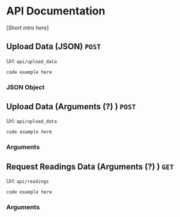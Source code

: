 # API Documentation
[*Short intro here*]
## Upload Data (JSON) `POST`
Url: `api/upload_data`
```
code example here
```
### JSON Object

## Upload Data (Arguments (?) ) `POST`
Url: `api/upload_data`
```
code example here
```
### Arguments

## Request Readings Data (Arguments (?) ) `GET`
Url: `api/readings`
```
code example here
```
### Arguments
